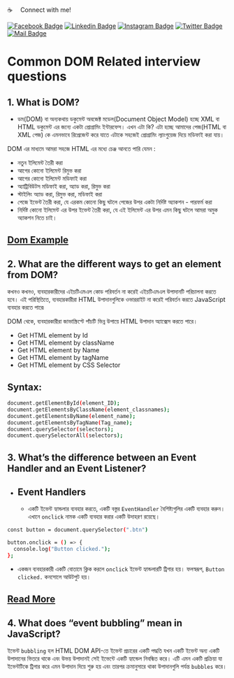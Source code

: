 :coffee: &emsp;Connect with me!

[![Facebook Badge](https://img.shields.io/badge/Facebook-1877F2?style=for-the-badge&logo=facebook&logoColor=white)](https://facebook.com/abnaeembsc) [![Linkedin Badge](https://img.shields.io/badge/LinkedIn-0077B5?style=for-the-badge&logo=linkedin&logoColor=white)](https://www.linkedin.com/in/developernaeem/) [![Instagram Badge](https://img.shields.io/badge/Instagram-E4405F?style=for-the-badge&logo=instagram&logoColor=white)](https://instagram.com/nwebpro) [![Twitter Badge](https://img.shields.io/badge/Twitter-1DA1F2?style=for-the-badge&logo=twitter&logoColor=white)](https://twitter.com/developernaeem) [![Mail Badge](https://img.shields.io/badge/Gmail-D14836?style=for-the-badge&logo=gmail&logoColor=white)](mailto:abnaeem.bsc@gmail.com)

# Common DOM Related interview questions

## 1. What is DOM?
- ডম(DOM) বা অন্যকথায় ডকুমেন্ট অবজেক্ট মডেল(Document Object Model) হচ্ছে XML বা HTML ডকুমেন্ট এর জন্যে একটা প্রোগ্রামিং ইন্টারফেস। এখন এটা কি? এটা হচ্ছে আমাদের পেজ(HTML বা XML পেজ) কে এমনভাবে রিপ্রেজেন্ট করে যাতে এটাকে সহজেই প্রোগ্রামিং ল্যাংগুয়েজ দিয়ে মডিফাই করা যায়।

DOM এর মাধ্যমে আমরা সহজে HTML এর মধ্যে চেঞ্জ আনতে পারি যেমন :
- নতুন ইলিমেন্ট তৈরী করা
- আগের কোনো ইলিমেন্ট রিমুভ করা
- আগের কোনো ইলিমেন্ট মডিফাই করা
- অ্যাট্রিবিউটস মডিফাই করা, অ্যাড করা, রিমুভ করা
- স্টাইলিং অ্যাড করা, রিমুভ করা, মডিফাই করা
- পেজে ইভেন্ট তৈরী করা, যে এরকম কোনো কিছু ঘটলে পেজের উপর একটা নির্দিষ্ট অ্যাকশন - পারফর্ম করা
- নির্দিষ্ট কোনো ইলিমেন্ট এর উপর ইভেন্ট তৈরী করা, যে এই ইলিমেন্ট এর উপর এমন কিছু ঘটলে আমরা অমুক অ্যাকশন নিতে চাই।

## [Dom Example](https://www.w3schools.com/js/js_htmldom_html.asp)

## 2. What are the different ways to get an element from DOM?
কখনও কখনও, ব্যবহারকারীদের এইচটিএমএল কোড পরিবর্তন না করেই এইচটিএমএল উপাদানটি পরিচালনা করতে হবে। এই পরিস্থিতিতে, ব্যবহারকারীরা HTML উপাদানগুলিকে ওভাররাইট না করেই পরিবর্তন করতে JavaScript ব্যবহার করতে পারে৷

DOM থেকে, ব্যবহারকারীরা জাভাস্ক্রিপ্টে পাঁচটি ভিন্ন উপায়ে HTML উপাদান অ্যাক্সেস করতে পারে।
- Get HTML element by Id
- Get HTML element by className
- Get HTML element by Name
- Get HTML element by tagName
- Get HTML element by CSS Selector

## Syntax:
```sh
document.getElementById(element_ID);
document.getElementsByClassName(element_classnames);
document.getElementsByName(element_name);
document.getElementsByTagName(Tag_name);
document.querySelector(selectors);
document.querySelectorAll(selectors);
```

## 3. What’s the difference between an Event Handler and an Event Listener?
 - ## Event Handlers
    - একটি ইভেন্ট হ্যান্ডলার ব্যবহার করতে, একটি বস্তুর `EventHandler` বৈশিষ্ট্যগুলির একটি ব্যবহার করুন। এখানে `onclick` নামক একটি ব্যবহার করার একটি উদাহরণ রয়েছে।
```sh
const button = document.querySelector(".btn")

button.onclick = () => {
  console.log("Button clicked.");
};
```
- একজন ব্যবহারকারী একটি বোতামে ক্লিক করলে `onclick` ইভেন্ট হ্যান্ডলারটি ট্রিগার হয়। ফলস্বরূপ, `Button clicked.` কনসোলে আউটপুট হয়।

## [Read More](https://medium.com/geekculture/event-handlers-vs-event-listeners-in-javascript-b4086b8040b0)

## 4. What does “event bubbling” mean in JavaScript?
ইভেন্ট `bubbling` হল HTML DOM API-তে ইভেন্ট প্রচারের একটি পদ্ধতি যখন একটি ইভেন্ট অন্য একটি উপাদানের ভিতরে থাকে এবং উভয় উপাদানই সেই ইভেন্টে একটি হ্যান্ডেল নিবন্ধিত করে। এটি এমন একটি প্রক্রিয়া যা ইভেন্টটিকে ট্রিগার করে এমন উপাদান দিয়ে শুরু হয় এবং তারপর ক্রমানুসারে থাকা উপাদানগুলি পর্যন্ত `bubbles` করে।